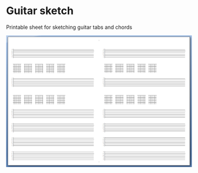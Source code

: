 # Guitar sketch
Printable sheet for sketching guitar tabs and chords

![Guitar Sketch Tab Chords](images/Guitar_Sketch_Tab_Chords_preview.png)
